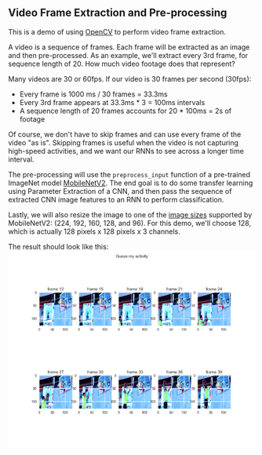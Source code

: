 ## Video Frame Extraction and Pre-processing

This is a demo of using [OpenCV](https://opencv.org/) to perform video frame extraction.

A video is a sequence of frames. Each frame will be extracted as an image and then pre-processed. As an example, we'll extract every 3rd frame, for sequence length of 20. How much video footage does that represent?

Many videos are 30 or 60fps. If our video is 30 frames per second (30fps):
 - Every frame is 1000 ms / 30 frames = 33.3ms
 - Every 3rd frame appears at 33.3ms * 3 = 100ms intervals
 - A sequence length of 20 frames accounts for 20 * 100ms = 2s of footage

Of course, we don't have to skip frames and can use every frame of the video "as is". Skipping frames is useful when the video is not capturing high-speed activities, and we want our RNNs to see across a longer time interval.

The pre-processing will use the `preprocess_input` function of a pre-trained ImageNet model [MobileNetV2](https://www.tensorflow.org/api_docs/python/tf/keras/applications/MobileNetV2). The end goal is to do some transfer learning using Parameter Extraction of a CNN, and then pass the sequence of extracted CNN image features to an RNN to perform classification.

Lastly, we will also resize the image to one of the [image sizes](https://www.tensorflow.org/api_docs/python/tf/keras/applications/mobilenet_v2) supported by MobileNetV2: (224, 192, 160, 128, and 96). For this demo, we'll choose 128, which is actually 128 pixels x 128 pixels x 3 channels.

The result should look like this:
![frames](frames.png)
